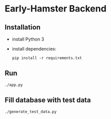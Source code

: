 # Early-Hamster Backend

## Installation
* install Python 3
* install dependencies:
  
  ```
  pip install -r requirements.txt
  ```

## Run
```
./app.py
```

## Fill database with test data
```
./generate_test_data.py
```
